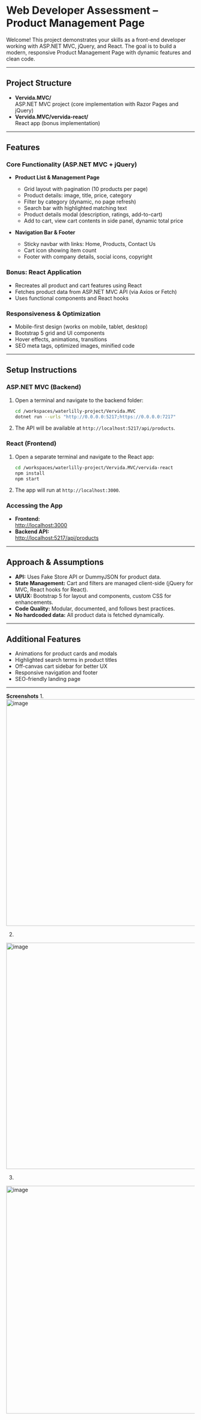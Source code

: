 # Web Developer Assessment – Product Management Page

Welcome! This project demonstrates your skills as a front-end developer working with ASP.NET MVC, jQuery, and React. The goal is to build a modern, responsive Product Management Page with dynamic features and clean code.

---

## Project Structure

- **Vervida.MVC/**  
  ASP.NET MVC project (core implementation with Razor Pages and jQuery)
- **Vervida.MVC/vervida-react/**  
  React app (bonus implementation)

---

## Features

### Core Functionality (ASP.NET MVC + jQuery)
- **Product List & Management Page**
  - Grid layout with pagination (10 products per page)
  - Product details: image, title, price, category
  - Filter by category (dynamic, no page refresh)
  - Search bar with highlighted matching text
  - Product details modal (description, ratings, add-to-cart)
  - Add to cart, view cart contents in side panel, dynamic total price

- **Navigation Bar & Footer**
  - Sticky navbar with links: Home, Products, Contact Us
  - Cart icon showing item count
  - Footer with company details, social icons, copyright

### Bonus: React Application
- Recreates all product and cart features using React
- Fetches product data from ASP.NET MVC API (via Axios or Fetch)
- Uses functional components and React hooks

### Responsiveness & Optimization
- Mobile-first design (works on mobile, tablet, desktop)
- Bootstrap 5 grid and UI components
- Hover effects, animations, transitions
- SEO meta tags, optimized images, minified code

---

## Setup Instructions

### ASP.NET MVC (Backend)
1. Open a terminal and navigate to the backend folder:
   ```bash
   cd /workspaces/waterlilly-project/Vervida.MVC
   dotnet run --urls "http://0.0.0.0:5217;https://0.0.0.0:7217"
   ```
2. The API will be available at `http://localhost:5217/api/products`.

### React (Frontend)
1. Open a separate terminal and navigate to the React app:
   ```bash
   cd /workspaces/waterlilly-project/Vervida.MVC/vervida-react
   npm install
   npm start
   ```
2. The app will run at `http://localhost:3000`.

### Accessing the App
- **Frontend:**  
  [http://localhost:3000](http://localhost:3000)
- **Backend API:**  
  [http://localhost:5217/api/products](http://localhost:5217/api/products)

---

## Approach & Assumptions

- **API:** Uses Fake Store API or DummyJSON for product data.
- **State Management:** Cart and filters are managed client-side (jQuery for MVC, React hooks for React).
- **UI/UX:** Bootstrap 5 for layout and components, custom CSS for enhancements.
- **Code Quality:** Modular, documented, and follows best practices.
- **No hardcoded data:** All product data is fetched dynamically.

---

## Additional Features

- Animations for product cards and modals
- Highlighted search terms in product titles
- Off-canvas cart sidebar for better UX
- Responsive navigation and footer
- SEO-friendly landing page

---


**Screenshots**
1.
<img width="1359" height="606" alt="image" src="https://github.com/user-attachments/assets/d7486e4f-3bb5-49cb-bc6d-6dde633ddacd" />

2.
<img width="1362" height="605" alt="image" src="https://github.com/user-attachments/assets/90b2ab9a-e5d5-4f6e-9a5a-5ada6afa7270" />

3.
<img width="1358" height="609" alt="image" src="https://github.com/user-attachments/assets/08fa891d-156f-4f43-b78e-554fa55ad2fb" />

